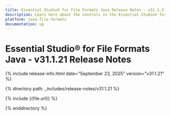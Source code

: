 ```yaml
---
title: Essential Studio® for File Formats Java Release Notes - v31.1.21
description: Learn here about the controls in the Essential Studio® for File Formats Java Weekly Nuget Release - Release Notes - v31.1.21
platform: java-file-formats
documentation: ug
---
```


# Essential Studio® for File Formats Java - v31.1.21 Release Notes

{% include release-info.html date="September 23, 2025"  version="v31.1.21" %}

{% directory path: _includes/release-notes/v31.1.21 %}

{% include {{file.url}} %}

{% enddirectory %}